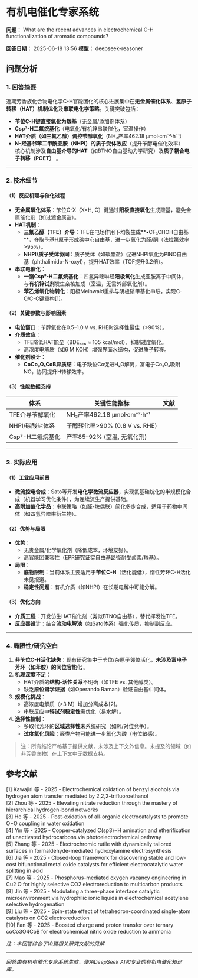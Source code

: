 # 有机电催化专家系统

**问题：** What are the recent advances in electrochemical C-H functionalization of aromatic compounds?

**回答日期：** 2025-06-18 13:56
**模型：** deepseek-reasoner

## 问题分析
### 1. 回答摘要    
近期芳香族化合物电化学C-H官能团化的核心进展集中在**无金属催化体系**、**氢原子转移（HAT）机制优化**及**串联电化学策略**。关键突破包括：    
- **苄位C-H键直接氧化为羰基**（无金属/添加剂体系）      
- **Csp³-H二氟烷基化**（电氧化/有机锌串联催化，室温操作）      
- **HAT介质（如三氟乙醇）调控苄醇氧化**（NH₃产率462.18 μmol·cm⁻²·h⁻¹）      
- **N-羟基邻苯二甲酰亚胺（NHPI）的质子受体效应**（提升苄醇电催化效率）      
核心机制涉及**自由基介导的HAT**（如BTNO自由基动力学研究）及**质子耦合电子转移（PCET）** 。  

---

### 2. 技术细节    
#### （1）反应机理与催化过程    
- **无金属氧化体系**：苄位C-X（X=H, C）键通过**阳极直接氧化**生成羰基，避免金属催化剂（如过渡金属盐）。      
- **HAT机制**：      
  - **三氟乙醇（TFE）介导**：TFE在电场作用下均裂生成**•CF₃CHOH自由基**，夺取苄基H原子形成碳中心自由基，进一步氧化为醛/酮（法拉第效率>95%）。      
  - **NHPI/质子受体协同**：质子受体（如碳酸盐）促进NHPI氧化为PINO自由基（phthalimido-N-oxyl），提升HAT效率（TOF提升3.2倍）。      
- **串联电催化**：      
  - **一锅Csp³-H二氟烷基化**：四氢异喹啉经**阳极氧化**生成亚胺离子中间体，与**有机锌试剂**发生亲核加成（室温，无需外部氧化剂）。      
  - **苯乙烯氧化物转化**：阳极Meinwald重排与阴极硝甲基化串联，实现C-O/C-C键重构[1]。    

#### （2）关键参数与影响因素    
- **电位窗口**：苄醇氧化在0.5–1.0 V vs. RHE时选择性最佳（>90%）。      
- **介质效应**：      
  - TFE降低HAT能垒（BDEₒ₋ₕ ≈ 105 kcal/mol），抑制过度氧化。      
  - 高浓度电解质（如6 M KOH）增强界面水结构，促进质子转移。      
- **催化剂设计**：      
  - **CoCo₃O₄CoB异质结**：电子缺位Co促进H₂O解离，富电子Co₃O₄吸附NO，协同提升H转移效率。    

#### （3）性能数据支持    
| 体系                  | 关键性能指标                     | 文献     |    
|-----------------------|----------------------------------|----------|    
| TFE介导苄醇氧化       | NH₃产率462.18 μmol·cm⁻²·h⁻¹     |   |    
| NHPI/碳酸盐体系       | 苄醇转化率>90% (0.8 V vs. RHE)  |   |    
| Csp³-H二氟烷基化      | 产率85–92% (室温, 无氧化剂)     |   |  

---

### 3. 实际应用    
#### （1）工业应用前景    
- **微流控电合成**：Sato等开发**电化学微流反应器**，实现氰基硅烷化的半规模化合成（机器学习优化条件），为连续流生产提供基础。      
- **高附加值化学品**：串联策略（如醛-炔偶联）简化多步合成，适用于药物中间体（如四氢异喹啉衍生物）。    

#### （2）优势与局限    
- **优势**：      
  - 无贵金属/化学氧化剂（降低成本，环境友好）。      
  - 高官能团兼容性（EPR研究证实自由基路径耐受卤素/羰基）。      
- **局限**：      
  - **底物限制**：当前体系主要适用于**苄位C-H**（活化能低），惰性芳环C-H活化未见报道。      
  - **稳定性问题**：有机介质（如NHPI）在长期电解中可能分解。    

#### （3）优化方向    
- **介质工程**：开发仿生HAT催化剂（类似BTNO自由基），替代挥发性TFE。      
- **反应器设计**：结合**流动电解池**（如Sato体系）强化传质，抑制副反应。    

---

### 4. 局限性/研究空白    
1. **非苄位C-H活化缺失**：现有研究集中于苄位/杂原子邻位活化，**未涉及富电子芳环（如苯胺）的间位官能化** 。    
2. **机理深度不足**：    
   - HAT介质的**结构-活性关系**不明确（如TFE vs. 其他醇类）。      
   - 缺乏**原位谱学证据**（如Operando Raman）验证自由基中间体。      
3. **规模化挑战**：    
   - 高浓度电解质（>3 M）增加分离成本[2]。      
   - 串联反应中**锌试剂稳定性**需优化（易水解）。      
4. **选择性控制**：    
   - 多取代芳环的**区域选择性**未系统研究（如邻/对位竞争）。      
   - **过度氧化风险**：醛类产物可能进一步氧化为酸（电位敏感）。    

> 注：所有结论严格基于提供文献，未涉及上下文外信息。未提及的领域（如非芳香底物）在上下文中无数据支持。

## 参考文献
[1] Kawajiri 等 - 2025 - Electrochemical oxidation of benzyl alcohols via hydrogen atom transfer mediated by 2,2,2-trifluoroethanol  
[2] Zhou 等 - 2025 - Elevating nitrate reduction through the mastery of hierarchical hydrogen-bond networks  
[3] He 等 - 2025 - Post-oxidation of all-organic electrocatalysts to promote O−O coupling in water oxidation  
[4] Yin 等 - 2025 - Copper-catalyzed C(sp3)−H amination and etherification of unactivated hydrocarbons via photoelectrochemical pathway  
[5] Zhang 等 - 2025 - Electrochromic rutile with dynamically tailored surfaces in formaldehyde-mediated hydroxylamine electrosynthesis  
[6] Jia 等 - 2025 - Closed-loop framework for discovering stable and low-cost bifunctional metal oxide catalysts for efficient electrocatalytic water splitting in acid  
[7] Mao 等 - 2025 - Phosphorus-mediated oxygen vacancy engineering in Cu2 O for highly selective CO2 electroreduction to multicarbon products  
[8] Jin 等 - 2025 - Modulating a three-phase interface catalytic microenvironment via hydrophilic ionic liquids in electrochemical acetylene selective hydrogenation  
[9] Liu 等 - 2025 - Spin-state effect of tetrahedron-coordinated single-atom catalysts on CO2 electroreduction  
[10] Fan 等 - 2025 - Boosted charge and proton transfer over ternary coCo3O4CoB for electrochemical nitric oxide reduction to ammonia  

*注：本回答综合了10篇相关研究文献的见解*

---
*回答由有机电催化专家系统生成，使用DeepSeek AI和专业的有机电催化知识库。*